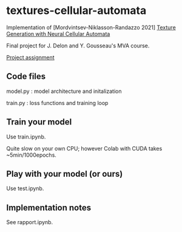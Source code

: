 # textures-cellular-automata

Implementation of [Mordvintsev-Niklasson-Randazzo 2021] [Texture Generation with Neural Cellular Automata](https://arxiv.org/abs/2105.07299)

Final project for J. Delon and Y. Gousseau's MVA course.

[Project assignment](https://perso.telecom-paristech.fr/gousseau/MVA/Projets2022/TextureAC/)

## Code files

model.py : model architecture and initalization

train.py : loss functions and training loop

## Train your model

Use train.ipynb.

Quite slow on your own CPU; however Colab with CUDA takes ~5min/1000epochs.

## Play with your model (or ours)

Use test.ipynb.

## Implementation notes

See rapport.ipynb.
